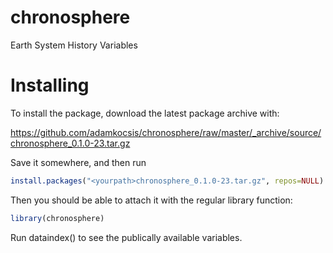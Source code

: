 # chronosphere
Earth System History Variables

# Installing
To install the package, download the latest package archive with:

https://github.com/adamkocsis/chronosphere/raw/master/_archive/source/chronosphere_0.1.0-23.tar.gz

Save it somewhere, and then run 
```r
install.packages("<yourpath>chronosphere_0.1.0-23.tar.gz", repos=NULL)
```
Then you should be able to attach it with the regular library function:
```r
library(chronosphere)
```

Run dataindex() to see the publically available variables. 

